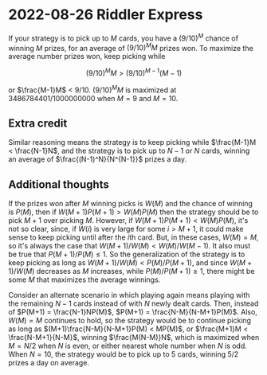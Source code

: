 2022-08-26 Riddler Express
==========================
If your strategy is to pick up to $M$ cards, you have a $(9/10)^M$ chance
of winning $M$ prizes, for an average of $(9/10)^MM$ prizes won.  To maximize
the average number prizes won, keep picking while

$$ (9/10)^MM > (9/10)^{M-1}(M-1) $$

or $\frac{M-1}M$ < 9/10.  $(9/10)^MM$ is maximized at 3486784401/1000000000
when $M = 9$ and $M = 10$.

Extra credit
------------
Similar reasoning means the strategy is to keep picking while
$\frac{M-1}M < \frac{N-1}N$, and the strategy is to pick up to $N-1$ or $N$
cards, winning an average of $\frac{(N-1)^N}{N^{N-1}}$ prizes a day.

Additional thoughts
-------------------
If the prizes won after $M$ winning picks is $W(M)$ and the chance of winning
is $P(M)$, then if $W(M+1)P(M+1) > W(M)P(M)$ then the strategy should be
to pick $M+1$ over picking $M$.  However, if $W(M+1)P(M+1) < W(M)P(M)$, it's
not so clear, since, if $W(i)$ is very large for some $i > M+1$, it could
make sense to keep picking until after the $i$th card.  But, in these cases,
$W(M) = M$, so it's always the case that $W(M+1)/W(M) < W(M)/W(M-1)$.  It also
must be true that $P(M+1)/P(M) \le 1$.  So the generalization of the strategy
is to keep picking as long as $W(M+1)/W(M) < P(M)/P(M+1)$, and since
$W(M+1)/W(M)$ decreases as $M$ increases, while $P(M)/P(M+1) \ge 1$, there
might be some $M$ that maximizes the average winnings.

Consider an alternate scenario in which playing again means playing with
the remaining $N-1$ cards instead of with $N$ newly dealt cards.  Then,
instead of $P(M+1) = \frac{N-1}NP(M)$, $P(M+1) = \frac{N-M}{N-M+1}P(M)$.
Also, $W(M) = M$ continues to hold, so the strategy would be to continue
picking as long as $(M+1)\frac{N-M}{N-M+1}P(M) < MP(M)$, or
$\frac{M+1}M < \frac{N-M+1}{N-M}$, winning $\frac{M(N-M)}N$, which is
maximized when $M=N/2$ when $N$ is even, or either nearest whole number
when $N$ is odd.  When $N=10$, the strategy would be to pick up to 5 cards,
winning 5/2 prizes a day on average.
